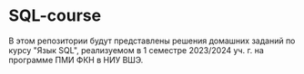 # SQL-course

В этом репозитории будут представлены решения домашних заданий по курсу "Язык SQL", реализуемом в 1 семестре
2023/2024 уч. г. на программе ПМИ ФКН в НИУ ВШЭ.